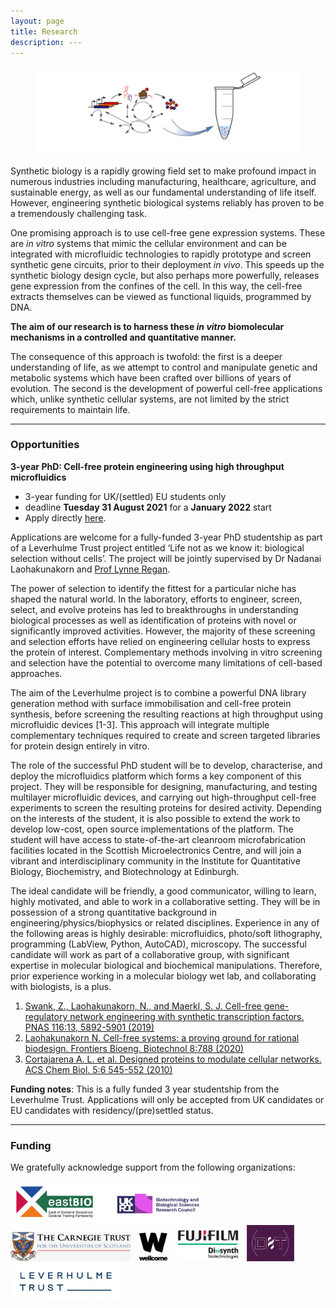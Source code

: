 ```yaml
---
layout: page
title: Research
description: ---
---
```


<div class="container-fluid">
	<figure>
		<img src="/assets/images/CF_logo4.png" class="img-fluid" alt="CFlogo">
		</figure>
</div>

Synthetic biology is a rapidly growing field set to make profound impact in numerous industries including manufacturing, healthcare, agriculture, and sustainable energy, as well as our fundamental understanding of life itself. However, engineering synthetic biological systems reliably has proven to be a tremendously challenging task.

One promising approach is to use cell-free gene expression systems. These are *in vitro* systems that mimic the cellular environment and can be integrated with microfluidic technologies to rapidly prototype and screen synthetic gene circuits, prior to their deployment *in vivo*. This speeds up the synthetic biology design cycle, but also perhaps more powerfully, releases gene expression from the confines of the cell. In this way, the cell-free extracts themselves can be viewed as functional liquids, programmed by DNA.

**The aim of our research is to harness these *in vitro* biomolecular mechanisms in a controlled and quantitative manner.**

The consequence of this approach is twofold: the first is a deeper understanding of life, as we attempt to control and manipulate genetic and metabolic systems which have been crafted over billions of years of evolution. The second is the development of powerful cell-free applications which, unlike synthetic cellular systems, are not limited by the strict requirements to maintain life.

---

<h3>Opportunities</h3>

**3-year PhD: Cell-free protein engineering using high throughput microfluidics** 
* 3-year funding for UK/(settled) EU students only
* deadline **Tuesday 31 August 2021** for a **January 2022** start
* Apply directly <a href="https://apps.bio.ed.ac.uk/pgr/checklist/project/1124">here</a>.

Applications are welcome for a fully-funded 3-year PhD studentship as part of a Leverhulme Trust project entitled ‘Life not as we know it: biological selection without cells’. The project will be jointly supervised by Dr Nadanai Laohakunakorn and <a href="https://regan.bio.ed.ac.uk/">Prof Lynne Regan</a>.

The power of selection to identify the fittest for a particular niche has shaped the natural world. In the laboratory, efforts to engineer, screen, select, and evolve proteins has led to breakthroughs in understanding biological processes as well as identification of proteins with novel or significantly improved activities. However, the majority of these screening and selection efforts have relied on engineering cellular hosts to express the protein of interest. Complementary methods involving in vitro screening and selection have the potential to overcome many limitations of cell-based approaches.

The aim of the Leverhulme project is to combine a powerful DNA library generation method with surface immobilisation and cell-free protein synthesis, before screening the resulting reactions at high throughput using microfluidic devices [1-3]. This approach will integrate multiple complementary techniques required to create and screen targeted libraries for protein design entirely in vitro.

The role of the successful PhD student will be to develop, characterise, and deploy the microfluidics platform which forms a key component of this project. They will be responsible for designing, manufacturing, and testing multilayer microfluidic devices, and carrying out high-throughput cell-free experiments to screen the resulting proteins for desired activity. Depending on the interests of the student, it is also possible to extend the work to develop low-cost, open source implementations of the platform. The student will have access to state-of-the-art cleanroom microfabrication facilities located in the Scottish Microelectronics Centre, and will join a vibrant and interdisciplinary community in the Institute for Quantitative Biology, Biochemistry, and Biotechnology at Edinburgh. 

The ideal candidate will be friendly, a good communicator, willing to learn, highly motivated, and able to work in a collaborative setting. They will be in possession of a strong quantitative background in engineering/physics/biophysics or related disciplines. Experience in any of the following areas is highly desirable: microfluidics, photo/soft lithography, programming (LabView, Python, AutoCAD), microscopy. The successful candidate will work as part of a collaborative group, with significant expertise in molecular biological and biochemical manipulations. Therefore, prior experience working in a molecular biology wet lab, and collaborating with biologists, is a plus. 

1. <a href="https://www.pnas.org/content/116/13/5892">Swank, Z., Laohakunakorn, N., and Maerkl, S. J. Cell-free gene-regulatory network engineering with synthetic transcription factors. PNAS 116:13, 5892-5901 (2019)</a>
2. <a href="https://www.frontiersin.org/articles/10.3389/fbioe.2020.00788/full">Laohakunakorn N. Cell-free systems: a proving ground for rational biodesign. Frontiers Bioeng. Biotechnol 8:788 (2020)</a>
3. <a href="https://pubs.acs.org/doi/10.1021/cb9002464">Cortajarena A. L. et al. Designed proteins to modulate cellular networks. ACS Chem Biol. 5:6 545-552 (2010)</a>

**Funding notes**: This is a fully funded 3 year studentship from the Leverhulme Trust. Applications will only be accepted from UK candidates or EU candidates with residency/(pre)settled status. 

---

<h3>Funding</h3>
We gratefully acknowledge support from the following organizations:

<a href="http://www.eastscotbiodtp.ac.uk/"><img src="/assets/images/eastbio.png" width="60%" alt="Eastbio"/></a> &nbsp;
<a href="https://www.carnegie-trust.org/"><img src="/assets/images/carnegie.png" width="38%" alt="Carnegie"/></a> &nbsp;
<a href="https://wellcome.org/"><img src="/assets/images/wellcome.png" width="10%" alt="Wellcome"/></a> &nbsp;
<a href="https://fujifilmdiosynth.com/"><img src="/assets/images/fdb.jpg" width="20%" alt="FDB"/></a> &nbsp;
<a href="https://darwintrust.bio.ed.ac.uk/"><img src="/assets/images/dt.png" width="15%" alt="Darwin"/></a> &nbsp;
<a href="https://www.leverhulme.ac.uk/"><img src="/assets/images/lever.jpg" width="35%" alt="Darwin"/></a> &nbsp;